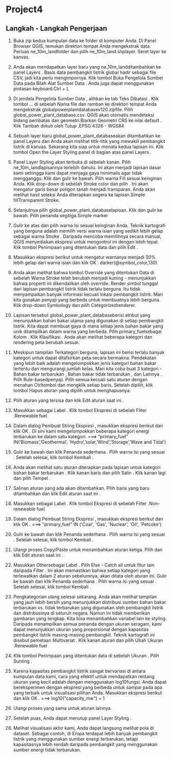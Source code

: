 # Project4
## Langkah - Langkah Pengerjaan 

1.	Buka zip kedua kumpulan data ke folder di komputer Anda. Di Panel Browser QGIS, temukan direktori tempat Anda mengekstrak data. Perluas ne_10m_landfolder dan pilih ne_10m_land.shplayer. Seret layer ke kanvas.

2.	Anda akan mendapatkan layer baru yang ne_10m_landditambahkan ke panel Layers . Basis data pembangkit listrik global hadir sebagai file CSV, jadi kita perlu mengimpornya. Klik tombol Buka Pengelola Sumber Data pada Bilah Alat Sumber Data . Anda juga dapat menggunakan pintasan keyboard.Ctrl + L

3.	Di jendela Pengelola Sumber Data , alihkan ke tab Teks Dibatasi . Klik tombol … di sebelah Nama file dan ramban ke direktori tempat Anda mengekstrak globalpowerplantdatabasev120.zipfile. Pilih global_power_plant_database.csv. QGIS akan otomatis mendeteksi bidang pembatas dan geometri.Biarkan Geometri CRS ke nilai default . Klik Tambah diikuti oleh Tutup .EPSG:4326 - WGS84

4.	Sebuah layer baru global_power_plant_databaseakan ditambahkan ke panel Layers dan Anda akan melihat titik-titik yang mewakili pembangkit listrik di kanvas. Sekarang kita siap untuk menata kedua lapisan ini. Klik tombol Open the Layer Styling panel di bagian atas panel Layers .

5.	Panel Layer Styling akan terbuka di sebelah kanan. Pilih ne_10m_landlapisannya terlebih dahulu. Ini akan menjadi lapisan dasar kami sehingga kami dapat menjaga gaya minimalis agar tidak mengganggu. Klik dan gulir ke bawah. Pilih warna Fill sesuai keinginan Anda. Klik drop-down di sebelah Stroke color dan pilih . Ini akan mengatur garis besar poligon tanah menjadi transparan. Anda akan melihat hasil seleksi Anda diterapkan segera ke lapisan.Simple fillTransparent Stroke.

6.	Selanjutnya pilih global_power_plant_databaselapisan. Klik dan gulir ke bawah. Pilih penanda segitiga.Simple marker

7.	Gulir ke atas dan pilih warna Isi sesuai keinginan Anda. Teknik kartografi yang berguna adalah memilih versi warna isian yang sedikit lebih gelap sebagai warna Stroke . Daripada mencoba memilihnya secara manual, QGIS menyediakan ekspresi untuk mengontrol ini dengan lebih tepat. Klik tombol Penimpaan yang ditentukan data dan pilih Edit .

8.	Masukkan ekspresi berikut untuk mengatur warnanya menjadi 30% lebih gelap dari warna isian dan klik OK .
        darker(@symbol_color,130)

9.	Anda akan melihat bahwa tombol Override yang ditentukan Data di sebelah Warna Stroke telah berubah menjadi kuning - menunjukkan bahwa properti ini dikendalikan oleh override. Render simbol tunggal dari lapisan pembangkit listrik tidak terlalu berguna. Itu tidak menyampaikan banyak informasi kecuali lokasi pembangkit listrik. Mari kita gunakan penyaji yang berbeda untuk membuatnya lebih berguna. Klik drop-down Symbology dan pilih Categorizedrenderer.

10.	Lapisan tersebut global_power_plant_databaseberisi atribut yang menunjukkan bahan bakar utama yang digunakan di setiap pembangkit listrik. Kita dapat membuat gaya di mana setiap jenis bahan bakar yang unik ditampilkan dalam warna yang berbeda. Pilih primary_fuelsebagai Kolom . Klik Klasifikasi . Anda akan melihat beberapa kategori dan rendering peta berubah sesuai.

11.	Meskipun tampilan Terkategori berguna, lapisan ini berisi terlalu banyak kategori untuk dapat ditafsirkan peta secara bermakna. Pendekatan yang lebih baik adalah mengelompokkan jenis kategori bahan bakar tertentu dan mengurangi jumlah kelas. Mari kita coba buat 3 kategori - Bahan bakar terbarukan , Bahan bakar tidak terbarukan , dan Lainnya . Pilih Rule-basedpenyaji. Pilih semua kecuali satu aturan dengan menahan Ctrltombol dan mengklik setiap baris. Setelah dipilih, klik tombol Hapus aturan yang dipilih untuk menghapusnya.

12.	Pilih aturan yang tersisa dan klik Edit aturan saat ini .

13.	Masukkan sebagai Label . Klik tombol Ekspresi di sebelah Filter .Renewable fuel

14.	Dalam dialog Pembuat String Ekspresi , masukkan ekspresi berikut dan klik OK . Di sini kami mengelompokkan beberapa kategori energi terbarukan ke dalam satu kategori.
         ===> “primary_fuel” IN(‘Biomass’,’Geothermal’, ‘Hydro’,’solar,’Wind’,’Storage’,’Wave and Tidal’)
          
15.	Gulir ke bawah dan klik Penanda sederhana . Pilih warna Isi yang sesuai . Setelah selesai, klik tombol Kembali .

16.	Anda akan melihat satu aturan diterapkan pada lapisan untuk kategori bahan bakar terbarukan . Klik kanan baris dan pilih Salin . Klik kanan lagi dan pilih Tempel .

17.	Salinan aturan yang ada akan ditambahkan. Pilih baris yang baru ditambahkan dan klik Edit aturan saat ini .

18.	Masukkan sebagai Label . Klik tombol Ekspresi di sebelah Filter .Non-renewable fuel

19.	Dalam dialog Pembuat String Ekspresi , masukkan ekspresi berikut dan klik OK .
        ===> "primary_fuel" IN ('Coal', 'Gas', 'Nuclear', 'Oil', 'Petcoke')
        
20.	Gulir ke bawah dan klik Penanda sederhana . Pilih warna Isi yang sesuai . Setelah selesai, klik tombol Kembali .

21.	Ulangi proses Copy/Paste untuk menambahkan aturan ketiga. Pilih dan klik Edit aturan saat ini .

22.	Masukkan Othersebagai Label . Pilih Else - Catch all untuk fitur lain daripada Filter . Ini akan memastikan bahwa setiap kategori yang terlewatkan dalam 2 aturan sebelumnya, akan ditata oleh aturan ini. Gulir ke bawah dan klik Penanda sederhana . Pilih warna Isi yang sesuai . Setelah selesai, klik tombol Kembali .

23.	Pengkategorian ulang selesai sekarang. Anda akan melihat tampilan yang jauh lebih bersih yang menunjukkan distribusi sumber bahan bakar terbarukan vs. tidak terbarukan yang digunakan oleh pembangkit listrik dan distribusinya di seluruh negara. Namun ini tidak memberikan gambaran yang lengkap. Kita bisa menambahkan variabel lain ke styling. Daripada menampilkan semua penanda dengan ukuran seragam, kami dapat menunjukkan ukuran yang proporsional dengan kapasitas pembangkit listrik masing-masing pembangkit. Teknik kartografi ini disebut pemetaan Multivariat . Klik kanan aturan dan pilih Ubah Ukuran .Renewable fuel

24.	Klik tombol Penimpaan yang ditentukan data di sebelah Ukuran . Pilih Sunting .

25.	Karena kapasitas pembangkit listrik sangat bervariasi di antara kumpulan data kami, cara yang efektif untuk mendapatkan rentang ukuran yang kecil adalah dengan menggunakan log10fungsi. Anda dapat bereksperimen dengan ekspresi yang berbeda untuk sampai pada apa yang terbaik untuk visualisasi pilihan Anda. Masukkan ekspresi berikut dan klik OK .
    ===> log10("capacity_mw") + 1
     
26.	Ulangi proses yang sama untuk aturan lainnya.

27.	Setelah puas, Anda dapat menutup panel Layer Styling .

28.	Melihat visualisasi akhir kami, Anda dapat langsung melihat pola di dataset. Sebagai contoh, di Eropa terdapat lebih banyak pembangkit listrik yang menggunakan sumber energi terbarukan, tetapi kapasitasnya lebih rendah daripada pembangkit yang menggunakan sumber energi tidak terbarukan.
